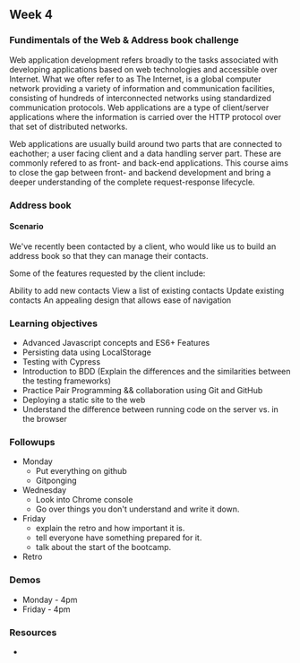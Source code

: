 ## Week 4 

### Fundimentals of the Web & Address book challenge 

Web application development refers broadly to the tasks associated with developing applications based on web technologies and accessible over Internet. 
What we ofter refer to as The Internet, is a global computer network providing a variety of information and communication facilities, consisting of hundreds of interconnected networks using standardized communication protocols. 
Web applications are a type of client/server applications where the information is carried over the HTTP protocol over that set of distributed networks.

Web applications are usually build around two parts that are connected to eachother; a user facing client and a data handling server part. These are commonly refered to as front- and back-end applications.
This course aims to close the gap between front- and backend development and bring a deeper understanding of the complete request-response lifecycle.

### Address book 

#### Scenario 
We've recently been contacted by a client, who would like us to build an address book so that they can manage their contacts.

Some of the features requested by the client include:

Ability to add new contacts
View a list of existing contacts
Update existing contacts
An appealing design that allows ease of navigation

### Learning objectives
* Advanced Javascript concepts and ES6+ Features
* Persisting data using LocalStorage
* Testing with Cypress
* Introduction to BDD (Explain the differences and the similarities between the testing frameworks)
* Practice Pair Programming && collaboration using Git and GitHub
* Deploying a static site to the web
* Understand the difference between running code on the server vs. in the browser

### Followups
- Monday
  - Put everything on github
  - Gitponging
- Wednesday
  - Look into Chrome console
  - Go over things you don't understand and write it down.
- Friday
  - explain the retro and how important it is.
  - tell everyone have something prepared for it.
  - talk about the start of the bootcamp.
- Retro

### Demos
* Monday - 4pm
* Friday - 4pm 

### Resources
* 
